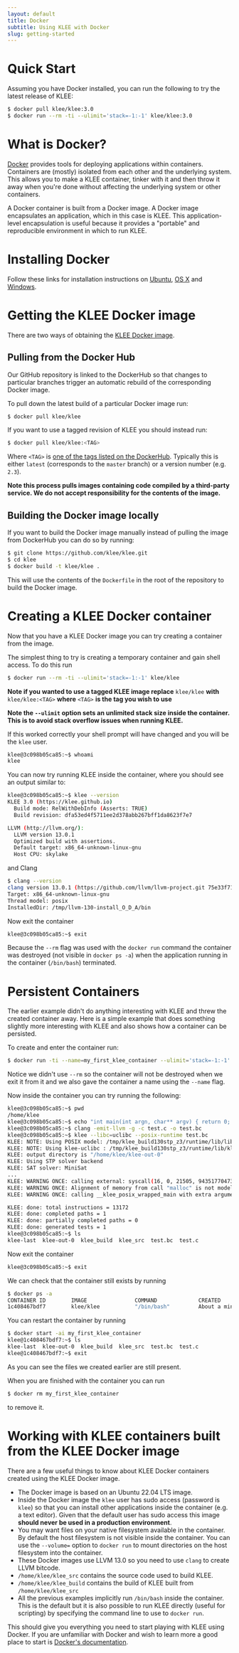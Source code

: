 ```yaml
---
layout: default
title: Docker
subtitle: Using KLEE with Docker
slug: getting-started
---
```

# Quick Start

Assuming you have Docker installed, you can run the following to try
the latest release of KLEE:

```bash
$ docker pull klee/klee:3.0
$ docker run --rm -ti --ulimit='stack=-1:-1' klee/klee:3.0
```

# What is Docker?

[Docker](https://www.docker.com/) provides tools for deploying applications within containers. Containers are (mostly) isolated from each other and the underlying system. This allows you to make a KLEE container, tinker with it and then throw it away when you're done without affecting the underlying system or other containers.

A Docker container is built from a Docker image. A Docker image encapsulates an application, which in this case is KLEE. This application-level encapsulation is useful because it provides a "portable" and reproducible environment in which to run KLEE.

# Installing Docker

Follow these links for installation instructions on [Ubuntu](https://docs.docker.com/engine/install/ubuntu/), [OS X](https://docs.docker.com/installation/mac/) and [Windows](https://docs.docker.com/installation/windows/).


# Getting the KLEE Docker image

There are two ways of obtaining the [KLEE Docker image](https://hub.docker.com/r/klee/klee/).

## Pulling from the Docker Hub

Our GitHub repository is linked to the DockerHub so that changes to particular branches trigger an automatic rebuild of the corresponding Docker image.

To pull down the latest build of a particular Docker image run:

```bash
$ docker pull klee/klee
```

If you want to use a tagged revision of KLEE you should instead run:

```bash
$ docker pull klee/klee:<TAG>
```

Where ``<TAG>`` is [one of the tags listed on the DockerHub](https://hub.docker.com/r/klee/klee/tags/). Typically this is either ``latest`` (corresponds to the ``master`` branch) or a version number (e.g. ``2.3``).

**Note this process pulls images containing code compiled by a third-party service. We do not accept responsibility for the contents of the image.**

## Building the Docker image locally

If you want to build the Docker image manually instead of pulling the image from DockerHub you can do so by running:

```bash
$ git clone https://github.com/klee/klee.git
$ cd klee
$ docker build -t klee/klee .
```

This will use the contents of the ``Dockerfile`` in the root of the repository to build the Docker image.

# Creating a KLEE Docker container

Now that you have a KLEE Docker image you can try creating a container from the image.

The simplest thing to try is creating a temporary container and gain shell access. To do this run

```bash
$ docker run --rm -ti --ulimit='stack=-1:-1' klee/klee
```

**Note if you wanted to use a tagged KLEE image replace** ``klee/klee`` **with** ``klee/klee:<TAG>`` **where** ``<TAG>`` **is the tag you wish to use**

**Note the ``--ulimit`` option sets an unlimited stack size inside the container. This is to avoid stack overflow issues when running KLEE.**

If this worked correctly your shell prompt will have changed and you will be the ``klee`` user.

```bash
klee@3c098b05ca85:~$ whoami
klee
```

You can now try running KLEE inside the container, where you should
see an output similar to:

```bash
klee@3c098b05ca85:~$ klee --version
KLEE 3.0 (https://klee.github.io)
  Build mode: RelWithDebInfo (Asserts: TRUE)
  Build revision: dfa53ed4f5711ee2d378abb267bff1da8623f7e7

LLVM (http://llvm.org/):
  LLVM version 13.0.1
  Optimized build with assertions.
  Default target: x86_64-unknown-linux-gnu
  Host CPU: skylake
```

and Clang

```bash
$ clang --version
clang version 13.0.1 (https://github.com/llvm/llvm-project.git 75e33f71c2dae584b13a7d1186ae0a038ba98838)
Target: x86_64-unknown-linux-gnu
Thread model: posix
InstalledDir: /tmp/llvm-130-install_O_D_A/bin
```

Now exit the container

```bash
klee@3c098b05ca85:~$ exit
```

Because the ``--rm`` flag was used with the ``docker run`` command the container was destroyed (not visible in ``docker ps -a``) when the application running in the container (``/bin/bash``) terminated.


# Persistent Containers

The earlier example didn't do anything interesting with KLEE and threw the created container away. Here is a simple
example that does something slightly more interesting with KLEE and also shows how a container can be persisted.

To create and enter the container run:

```bash
$ docker run -ti --name=my_first_klee_container --ulimit='stack=-1:-1' klee/klee
```

Notice we didn't use ``--rm`` so the container will not be destroyed when we exit it from it and we also gave the container a name using the ``--name`` flag.

Now inside the container you can try running the following:

```bash
klee@3c098b05ca85:~$ pwd
/home/klee
klee@3c098b05ca85:~$ echo "int main(int argn, char** argv) { return 0; }" > test.c
klee@3c098b05ca85:~$ clang -emit-llvm -g -c test.c -o test.bc
klee@3c098b05ca85:~$ klee --libc=uclibc --posix-runtime test.bc
KLEE: NOTE: Using POSIX model: /tmp/klee_build130stp_z3/runtime/lib/libkleeRuntimePOSIX64_Debug+Asserts.bca
KLEE: NOTE: Using klee-uclibc : /tmp/klee_build130stp_z3/runtime/lib/klee-uclibc.bca
KLEE: output directory is "/home/klee/klee-out-0"
KLEE: Using STP solver backend
KLEE: SAT solver: MiniSat
...
KLEE: WARNING ONCE: calling external: syscall(16, 0, 21505, 94351770473248) at klee_src/runtime/POSIX/fd.c:1011 10
KLEE: WARNING ONCE: Alignment of memory from call "malloc" is not modelled. Using alignment of 8.
KLEE: WARNING ONCE: calling __klee_posix_wrapped_main with extra arguments.

KLEE: done: total instructions = 13172
KLEE: done: completed paths = 1
KLEE: done: partially completed paths = 0
KLEE: done: generated tests = 1
klee@3c098b05ca85:~$ ls
klee-last  klee-out-0  klee_build  klee_src  test.bc  test.c
```

Now exit the container

```bash
klee@3c098b05ca85:~$ exit
```

We can check that the container still exists by running

```bash
$ docker ps -a
CONTAINER ID        IMAGE               COMMAND             CREATED              STATUS                     PORTS               NAMES
1c408467bdf7        klee/klee           "/bin/bash"         About a minute ago   Exited (0) 2 seconds ago                       my_first_klee_container
```

You can restart the container by running

```bash
$ docker start -ai my_first_klee_container
klee@1c408467bdf7:~$ ls
klee-last  klee-out-0  klee_build  klee_src  test.bc  test.c
klee@1c408467bdf7:~$ exit
```

As you can see the files we created earlier are still present.

When you are finished with the container you can run

```bash
$ docker rm my_first_klee_container
```

to remove it.

# Working with KLEE containers built from the KLEE Docker image

There are a few useful things to know about KLEE Docker containers created using the KLEE Docker image.

* The Docker image is based on an Ubuntu 22.04 LTS image.
* Inside the Docker image the ``klee`` user has sudo access (password is ``klee``) so that you can install other applications inside the container (e.g. a text editor). Given that the default user has sudo access this image **should never be used in a production environment**.
* You may want files on your native filesystem available in the container. By default the host filesystem is not visible inside the container.  You can use the ``--volume=`` option to ``docker run`` to mount directories on the host filesystem into the container.
* These Docker images use LLVM 13.0 so you need to use ``clang`` to create LLVM bitcode.
* ``/home/klee/klee_src`` contains the source code used to build KLEE.
* ``/home/klee/klee_build`` contains the build of KLEE built from ``/home/klee/klee_src``
* All the previous examples implicitly run ``/bin/bash`` inside the container. This is the default but it is also possible to run KLEE directly (useful for scripting) by specifying the command line to use to ``docker run``.

This should give you everything you need to start playing with KLEE using Docker. If you are unfamiliar with Docker and wish to learn more a good place to start is [Docker's documentation](https://docs.docker.com/).
